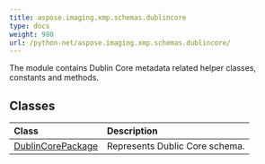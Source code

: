 ```yaml
---
title: aspose.imaging.xmp.schemas.dublincore
type: docs
weight: 980
url: /python-net/aspose.imaging.xmp.schemas.dublincore/
---
```



The module contains Dublin Core metadata related helper classes, constants and methods.

## **Classes**
| **Class** | **Description** |
| :- | :- |
| [DublinCorePackage](/imaging/python-net/aspose.imaging.xmp.schemas.dublincore/dublincorepackage/) | Represents Dublic Core schema. |
